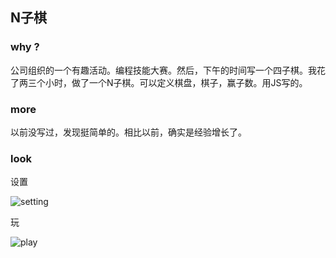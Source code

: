 ## N子棋

### why ?

公司组织的一个有趣活动。编程技能大赛。然后，下午的时间写一个四子棋。我花了两三个小时，做了一个N子棋。可以定义棋盘，棋子，赢子数。用JS写的。

### more

以前没写过，发现挺简单的。相比以前，确实是经验增长了。

### look
设置

![setting](https://github.com/aaronzjc/Personal_Toys/blob/master/N%20cheese/img/setting.png)

玩

![play](https://github.com/aaronzjc/Personal_Toys/blob/master/N%20cheese/img/play.png)

